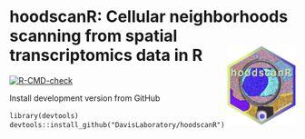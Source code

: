 # hoodscanR: Cellular neighborhoods scanning from spatial transcriptomics data in R <img src="man/figures/hoodscanR_sticker.png" align="right" alt="" width="120" />

[![R-CMD-check](https://github.com/DavisLaboratory/hoodscanR/workflows/R-CMD-check-bioc/badge.svg)](https://github.com/DavisLaboratory/hoodscanR/actions)




Install development version from GitHub

```
library(devtools)
devtools::install_github("DavisLaboratory/hoodscanR")
```



